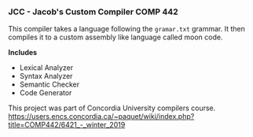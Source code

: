 ### JCC - Jacob's Custom Compiler COMP 442

This compiler takes a language following the `gramar.txt` grammar. It then compiles it to a custom assembly like language called moon code.

**Includes**
* Lexical Analyzer
* Syntax Analyzer
* Semantic Checker
* Code Generator

This project was part of Concordia University compilers course.
https://users.encs.concordia.ca/~paquet/wiki/index.php?title=COMP442/6421_-_winter_2019
